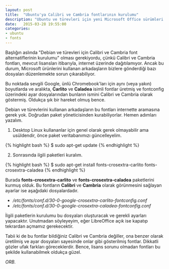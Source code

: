 ```yaml
---
layout: post
title:  "Ubuntu'ya Calibri ve Cambria fontlarının kurulumu"
description: "Ubuntu ve türevleri için yeni Microsoft Office sürümleri içinde gelen Calibri ve Cambria fontlarının kurulması"
date:   2015-03-28 19:55:00
categories:
- ubuntu
- fonts
---
```


Başlığın aslında "Debian ve türevleri için Calibri ve Cambria font alternatiflerinin kurulumu" olması gerekiyordu, çünkü Calibri ve Cambria fontları, mevcut lisansları itibarıyla, internet üzerinde dağıtılamıyor. Ancak bu durum, Microsoft ürünlerini kullanan arkadaşların bizlere gönderdiği bazı dosyaları düzenlemekte sorun çıkarabiliyor.

Bu noktada sevgili Google, ünlü Chromebook'ları için aynı (veya yakın) boyutlarda ve aralıkta, **Carlito** ve **Caladea** isimli fontlar üretmiş ve fontconfig üzerindeki ayar dosyalarından bunların ismini Calibri ve Cambria olarak göstermiş. Oldukça şık bir hareket olmuş bence.

Debian ve türevlerini kullanan arkadaşların bu fontları internette aramasına gerek yok. Doğrudan paket yöneticisinden kurabiliyorlar. Hemen adımları yazalım.

1) Desktop Linux kullananlar için genel olarak gerek olmayabilir ama usüldendir, önce paket veritabanımızı güncelleyelim.

{% highlight bash %}
$ sudo apt-get update
{% endhighlight %}

2) Sonrasında ilgili paketleri kuralım.

{% highlight bash %}
$ sudo apt-get install fonts-crosextra-carlito fonts-crosextra-caladea
{% endhighlight %}
 
Burada **fonts-crosextra-carlito** ve **fonts-crosextra-caladea** paketlerini kurmuş olduk. Bu fontların **Calibri** ve **Cambria** olarak görünmesini sağlayan ayarlar ise aşağıdaki dosyalardadır.

* _/etc/fonts/conf.d/30-0-google-crosextra-carlito-fontconfig.conf_
* _/etc/fonts/conf.d/30-0-google-crosextra-caladea-fontconfig.conf_

İlgili paketlerin kurulumu bu dosyaları oluşturacak ve gerekli ayarları yapacaktır. Unutmadan söyleyeyim, eğer LibreOffice açık ise kapatıp tekrardan açmamız gerekecektir.

Tabii ki de bu fontlar bildiğiniz Calibri ve Cambria değiller, ona benzer olarak üretilmiş ve ayar dosyaları sayesinde onlar gibi gösterilmiş fontlar. Dikkatli gözler ufak farkları göreceklerdir. Bence, lisans sorunu olmadan fontları bu şekilde kullanabilmek oldukça güzel.

*ORB.*

